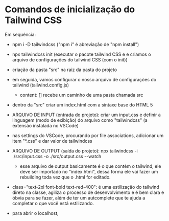 # Comandos de inicialização do Tailwind CSS
  Em sequência:

- npm i -D tailwindcss ("npm i" é abreviação de "npm install")
- npx tailwindcss init (executar o pacote tailwind CSS e e criamos o arquivo de configurações do tailwind CSS (com o init))
- criação da pasta "src" na raiz da pasta do projeto

- em seguida, vamos configurar o nosso arquivo de configurações do tailwind (tailwind.config.js)
    - content: [] recebe um caminho de uma pasta chamada src

- dentro da "src" criar um index.html com a sintaxe base do HTML 5
- ARQUIVO DE INPUT (entrada do projeto): criar um input.css e definir a linguagem (modo de exibição) do arquivo como "tailwindcss" (a extensão instalada no VSCode)
- nas settings do VSCode, procurando por file associations, adicionar um item "*.css" e dar valor de tailwindcss

- ARQUIVO DE OUTPUT (saída do projeto): npx tailwindcss -i ./src/input.css -o ./src/output.css --watch 
  -  esse arquivo de output basicamente é o que contém o tailwind, ele deve ser importado no "index.html", dessa forma ele vai fazer um rebuilding toda vez que o .html for editado.

- class="text-2xl font-bold text-red-400": é uma estilização do tailwind direto na classe, agiliza o processo de desenvolvimento e é bem clara e óbvia para se fazer, além de ter um autcomplete que te ajuda a completar o que você está estilizando.
- para abrir o localhost, 
